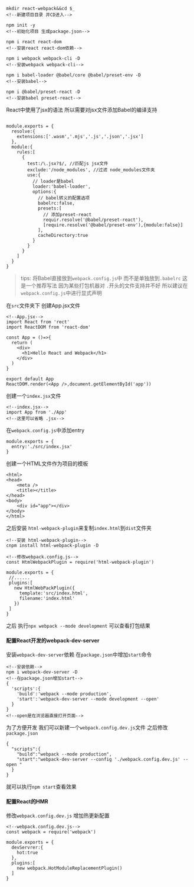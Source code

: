 ```
mkdir react-webpack&&cd $_
<!--新建项目目录 并CD进入-->

npm init -y
<!--初始化项目 生成package.json-->

npm i react react-dom 
<!--安装react react-dom依赖-->

npm i webpack webpack-cli -D
<!--安装webpack webpack-cli-->

npm i babel-loader @babel/core @babel/preset-env -D
<!--安装babel-->

npm i @babel/preset-react -D
<!--安装babel preset-react-->

```
React中使用了jsx的语法 所以需要对jsx文件添加Babel的编译支持

```

module.exports = {
  resolve:{
    extensions:['.wasm','.mjs','.js','.json','.jsx']
  },
  module:{
    rules:[
      {
        test:/\.jsx?$/, //匹配js jsx文件
        exclude:'/node_modules', //过滤 node_modules文件夹
        use:{
          // loader是babel
          loader:'babel-loader',
          options:{
            // babel转义的配置选项
            babelrc:false,
            presets:[
              // 添加preset-react
              requir.resolve('@babel/preset-react'),
              [require.resolve('@babel/preset-env'),{module:false}]
            ],
            cacheDirectory:true
          }
        }
      }
    ]
  }
}
```

> tips: 将Babel直接放到```webpack.config.js```中 而不是单独放到```.babelrc``` 这是一个推荐写法 因为某些打包机器对 ```.```开头的文件支持并不好 所以建议在```webpack.config.js```中进行显式声明

在```src```文件夹下 创建App.jsx文件
```
<!--App.jsx-->
import React from 'rect'
import ReactDOM from 'react-dom'

const App = ()=>{
  return (
    <div>
      <h1>Hello React and Webpack</h1>
    </div>
  )
}

export default App
ReactDOM.render(<App />,document.getElementById('app'))
```
创建一个```index.jsx```文件
```
<!--index.jsx-->
import App from './App'
<!--这里可以省略 .jsx-->
```
在```webpack.config.js```中添加entry
```
module.exports = {
  entry:'./src/index.jsx'
}
```
创建一个HTML文件作为项目的模板
```
<html>
<head>
    <meta />
    <title></title>
</head>
<body>
    <div id="app"></div>
</body>
</html>
```
之后安装 ```html-webpack-plugin```来复制```index.html```到```dist```文件夹
```
<!--安装 html-webpack-plugin-->
cnpm install html-webpack-plugin -D

<!--修改webpack.config.js-->
const HtmlWebpackPlugin = require('html-webpack-plugin')

module.exports = {
 //......
 plugins:[
   new HtmlWebPackPlugin({
     template:'src/index.html',
     filename:'index.html'
   })
 ]
}
```
之后 执行```npx webpack --mode development``` 可以查看打包结果

#### 配置React开发的webpack-dev-server
安装```webpack-dev-server```依赖
在```package.json```中增加```start```命令

```
<!--安装依赖-->
npm i webpack-dev-server -D 
<!--在package.json增加start-->
{
  'scripts':{
    'build':'webpack --mode production',
    'start':'webpack-dev-server --mode development --open'
  }    
}
<!--open是在浏览器直接打开页面-->
```

为了方便开发 我们可以新建一个```webpack.config.dev.js```文件 
之后修改```package.json```
```
{
  "scripts":{
    "build":"webpack --mode production",
    "start":"webpack-dev-server --config './webpack.config.dev.js' --open "
  }    
}
```
就可以执行```npm start```查看效果

#### 配置React的HMR
修改```webpack.config.dev.js``` 增加热更新配置
```
<!--webpack.config.dev.js-->
const webpack = require('webpack')

module.exports = {
  devServrer:{
    hot:true      
  },
  plugins:[
    new webpack.HotModuleReplacementPlugin()
  ]
}

```